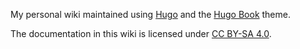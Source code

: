 My personal wiki maintained using [Hugo](https://gohugo.io) and the [Hugo
Book](https://github.com/ayushnix/hugo-book/tree/workbox) theme.

The documentation in this wiki is licensed under [CC BY-SA
4.0](https://creativecommons.org/licenses/by-sa/4.0/).
